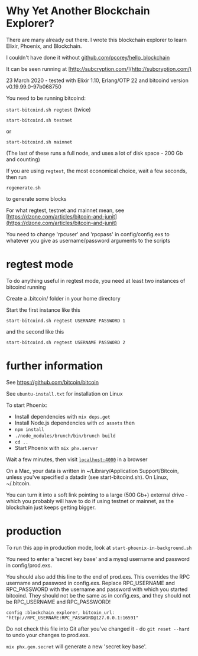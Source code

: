 # Why Yet Another Blockchain Explorer?

There are many already out there. I wrote this blockchain
explorer to learn Elixir, Phoenix, and Blockchain.

I couldn't have done it without [github.com/pcorey/hello_blockchain](https://github.com/pcorey/hello_blockchain)

It can be seen running at [http://subcryption.com/](http://subcryption.com/)

23 March 2020 - tested with Elixir 1.10, Erlang/OTP 22 and bitcoind version v0.19.99.0-97b068750

You need to be running bitcoind:

`start-bitcoind.sh regtest` (twice)

`start-bitcoind.sh testnet`

or

`start-bitcoind.sh mainnet`

(The last of these runs a full node, and uses a lot of disk space - 200 Gb and counting)

If you are using `regtest`, the most economical choice, wait a few seconds, then run

`regenerate.sh`

to generate some blocks

For what regtest, testnet and mainnet mean, see
[https://dzone.com/articles/bitcoin-and-junit](https://dzone.com/articles/bitcoin-and-junit)

You need to change 'rpcuser' and 'rpcpass' in config/config.exs to whatever you give as username/password arguments to the scripts

# regtest mode

To do anything useful in regtest mode, you need at least two instances of bitcoind running

Create a .bitcoin/ folder in your home directory

Start the first instance like this

`start-bitcoind.sh regtest USERNAME PASSWORD 1`

and the second like this

`start-bitcoind.sh regtest USERNAME PASSWORD 2`

# further information

See https://github.com/bitcoin/bitcoin

See `ubuntu-install.txt` for installation on Linux

To start Phoenix:

  * Install dependencies with `mix deps.get`
  * Install Node.js dependencies with `cd assets` then
  * `npm install`
  * `./node_modules/brunch/bin/brunch build`
  * `cd ..`
  * Start Phoenix with `mix phx.server`

Wait a few minutes, then visit [`localhost:4000`](http://localhost:4000) in a browser

On a Mac, your data is written in ~/Library/Application Support/Bitcoin,
unless you've specified a datadir (see start-bitcoind.sh). On Linux, ~/.bitcoin.

You can turn it into a soft link pointing to a large (500 Gb+) external
drive - which you probably will have to do if using testnet or mainnet,
as the blockchain just keeps getting bigger.

# production

To run this app in production mode, look at `start-phoenix-in-background.sh`

You need to enter a 'secret key base' and a mysql username and password in config/prod.exs.

You should also add this line to the end of prod.exs. This overrides the RPC username and password in
config.exs. Replace RPC_USERNAME and RPC_PASSWORD with the username and password with which you started
bitcoind. They should not be the same as in config.exs, and they should not be RPC_USERNAME and RPC_PASSWORD!

`config :blockchain_explorer, bitcoin_url: "http://RPC_USERNAME:RPC_PASSWORD@127.0.0.1:16591"`

Do not check this file into Git after you've changed it -
do `git reset --hard` to undo your changes to prod.exs.

`mix phx.gen.secret` will generate a new 'secret key base'.
